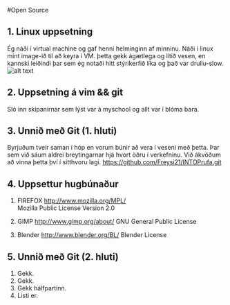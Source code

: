 #Open Source


## 1. Linux uppsetning
Ég náði í virtual machine og gaf henni helminginn af minninu. Náði i linux mint image-ið til að keyra í VM.
þetta gekk ágætlega og lítið vesen, en kannski leiðindi þar sem ég notaði hitt stýrikerfið líka og það var drullu-slow.
![alt text](http://i.imgur.com/13v34Z6.png)

## 2. Uppsetning á vim && git

Sló inn skipanirnar sem lýst var á myschool og allt var í blóma bara.

## 3. Unnið með Git (1. hluti)

Byrjuðum tveir saman í hóp en vorum búnir að vera í veseni með þetta. Þar sem við sáum aldrei breytingarnar hjá hvort öðru í verkefninu. Við ákvöðum að vinna þetta því í sitthvoru lagi.
https://github.com/Freysi21/INTOPrufa.git

## 4. Uppsettur hugbúnaður

1. FIREFOX
http://www.mozilla.org/MPL/  
Mozilla Public License Version 2.0

2. GIMP
http://www.gimp.org/about/
GNU General Public License

3. Blender
http://www.blender.org/BL/
Blender License

## 5. Unnið með Git (2. hluti)

1. Gekk.
2. Gekk.
3. Gekk hálfpartinn.
4. Listi er.
